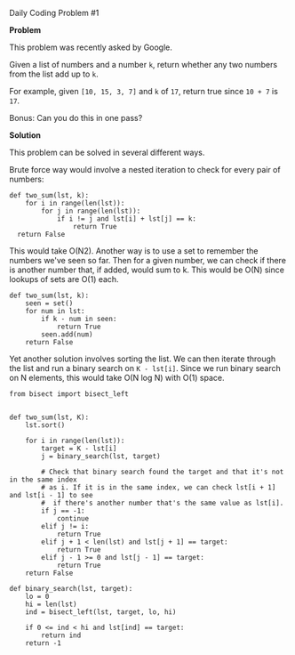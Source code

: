 Daily Coding Problem #1

**Problem**

This problem was recently asked by Google.

Given a list of numbers and a number `k`, return whether any two numbers from the list add up to `k`.

For example, given `[10, 15, 3, 7]` and `k` of `17`, return true since `10 + 7` is `17`.

Bonus: Can you do this in one pass?

**Solution**

This problem can be solved in several different ways.

Brute force way would involve a nested iteration to check for every pair of numbers:

    def two_sum(lst, k):
        for i in range(len(lst)):
            for j in range(len(lst)):
                if i != j and lst[i] + lst[j] == k:
                    return True
      return False
    

This would take O(N2). Another way is to use a set to remember the numbers we've seen so far. Then for a given number, we can check if there is another number that, if added, would sum to k. This would be O(N) since lookups of sets are O(1) each.

    def two_sum(lst, k):
        seen = set()
        for num in lst:
            if k - num in seen:
                return True
            seen.add(num)
        return False
    

Yet another solution involves sorting the list. We can then iterate through the list and run a binary search on `K - lst[i]`. Since we run binary search on N elements, this would take O(N log N) with O(1) space.

    from bisect import bisect_left
    
    
    def two_sum(lst, K):
        lst.sort()
    
        for i in range(len(lst)):
            target = K - lst[i]
            j = binary_search(lst, target)
    
            # Check that binary search found the target and that it's not in the same index
            # as i. If it is in the same index, we can check lst[i + 1] and lst[i - 1] to see
            #  if there's another number that's the same value as lst[i].
            if j == -1:
                continue
            elif j != i:
                return True
            elif j + 1 < len(lst) and lst[j + 1] == target:
                return True
            elif j - 1 >= 0 and lst[j - 1] == target:
                return True
        return False
    
    def binary_search(lst, target):
        lo = 0
        hi = len(lst)
        ind = bisect_left(lst, target, lo, hi)
    
        if 0 <= ind < hi and lst[ind] == target:
            return ind
        return -1
